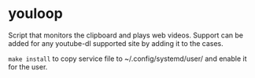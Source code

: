 # youloop
Script that monitors the clipboard and plays web videos. Support can be added for any youtube-dl supported site by adding it to the cases.

````make install```` to copy service file to ~/.config/systemd/user/ and enable it for the 
user.
